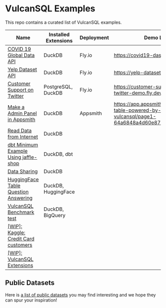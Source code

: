 # VulcanSQL Examples

This repo contains a curated list of VulcanSQL examples.

|Name|Installed Extensions|Deployment|Demo Link|
|---|---|---|---|
|[COVID 19 Global Data API](./covid19-global-data-api/)|DuckDB|Fly.io|https://covid19-dashboard.fly.dev/|
|[Yelp Dataset API](./yelp-dataset-api/)|DuckDB|Fly.io|https://yelp-dataset-demo.fly.dev/|
|[Customer Support on Twitter](./customer-support-on-twitter/)|PostgreSQL, DuckDB|Fly.io|https://customer-support-on-twitter-demo.fly.dev/|
|[Make a Admin Panel in Appsmith](./admin-panel-using-appsmith/)|DuckDB|Appsmith|https://app.appsmith.com/app/food-table-powered-by-vulcansql/page1-64a6848a4d60e87c5655e3f6|
|[Read Data from Internet](./read-data-from-internet/)|DuckDB|||
|[dbt Minimum Example Using jaffle-shop](./dbt-jaffle-shop/)|DuckDB, dbt|||
|[Data Sharing](./data-sharing/)|DuckDB|||
|[HuggingFace Table Question Answering](./huggingface/table-question-answering/)|DuckDB, HuggingFace|||
|[VulcanSQL Benchmark test](./daily-revenue/)|DuckDB, BigQuery|||
|[[WIP]: Kaggle: Credit Card customers](./kaggle-credit-card-customers/)||||
|[[WIP]: VulcanSQL Extensions](./vulcan-sql-extensions/)||||

## Public Datasets

Here is [a list of public datasets](https://canner.notion.site/Public-Dataset-ca99a4ddf04b4993bf09da0e1640df32?pvs=4) you may find interesting and we hope they can spur your inspiration!

